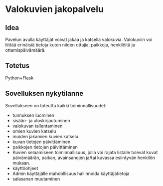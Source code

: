 # Valokuvien jakopalvelu

## Idea

Pavelun avulla käyttäjät voivat jakaa ja katsella valokuvia. Valokuviin voi liittää erinäisiä tietoja kuten niiden ottajia, paikkoja, henkilöitä ja ottamispäivämäärä.

## Totetus

Python+Flask

## Sovelluksen nykytilanne

Sovellukseen on toteuttu kaikki toiminnallisuudet:

- tunnuksen luominen
- sisään- ja uloskirjautuminen
- valokuvan tallentaminen
- omien kuvien katselu
- muiden jakamien kuvien katselu
- kuvan tietojen päivittäminen
- paikkojen tietojen päivittäminen
- Kuvien selaamiseen toiminnallisuus, jolla voi rajata listalle tulevat kuvat päivämäärän, paikan, avainsanojen ja/tai kuvassa esiintyvän henkilön mukaan.
- käyttöohjeet
- Admin käyttäjälle mahdollisuus hallinnoida käyttäjätietoja
- salasanan muutaminen

